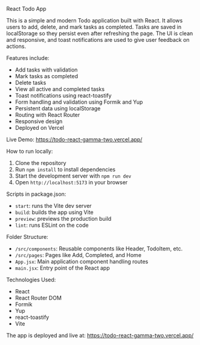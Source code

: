 React Todo App

This is a simple and modern Todo application built with React. It allows users to add, delete, and mark tasks as completed. Tasks are saved in localStorage so they persist even after refreshing the page. The UI is clean and responsive, and toast notifications are used to give user feedback on actions.

Features include:
- Add tasks with validation
- Mark tasks as completed
- Delete tasks
- View all active and completed tasks
- Toast notifications using react-toastify
- Form handling and validation using Formik and Yup
- Persistent data using localStorage
- Routing with React Router
- Responsive design
- Deployed on Vercel

Live Demo: https://todo-react-gamma-two.vercel.app/

How to run locally:
1. Clone the repository
2. Run `npm install` to install dependencies
3. Start the development server with `npm run dev`
4. Open `http://localhost:5173` in your browser

Scripts in package.json:
- `start`: runs the Vite dev server
- `build`: builds the app using Vite
- `preview`: previews the production build
- `lint`: runs ESLint on the code

Folder Structure:
- `/src/components`: Reusable components like Header, TodoItem, etc.
- `/src/pages`: Pages like Add, Completed, and Home
- `App.jsx`: Main application component handling routes
- `main.jsx`: Entry point of the React app

Technologies Used:
- React
- React Router DOM
- Formik
- Yup
- react-toastify
- Vite

The app is deployed and live at: https://todo-react-gamma-two.vercel.app/
